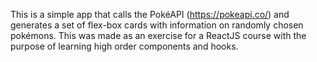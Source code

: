 This is a simple app that calls the PokéAPI (https://pokeapi.co/) and generates a set of flex-box cards with information on randomly chosen pokémons. This was made as an exercise for a ReactJS course with the purpose of learning high order components and hooks.

